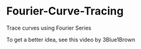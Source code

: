 # Fourier-Curve-Tracing
Trace curves using Fourier Series

To get a better idea, see this video by 3Blue1Brown

[But what is a Fourier Series]: #https://www.youtube.com/watch?v=r6sGWTCMz2k
